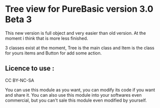 # Tree view for PureBasic version 3.0 Beta 3
This new version is full object and very easier than old version. At the moment i think that is more less finished.

3 classes exist at the moment, Tree is the main class and Item is the class for yours items and Button for add some action.

## Licence to use :
CC BY-NC-SA

You can use this module as you want, you can modify its code if you want and share it. You can also use this module into your softwares even commercial, but you can't sale this module even modified by yourself.
